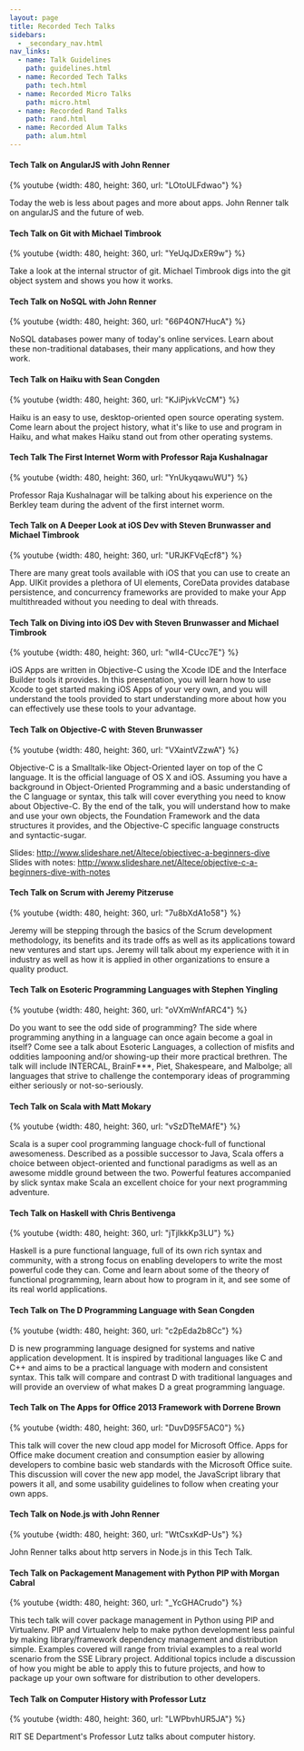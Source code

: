 ```yaml
---
layout: page
title: Recorded Tech Talks
sidebars:
  - _secondary_nav.html
nav_links:
  - name: Talk Guidelines
    path: guidelines.html
  - name: Recorded Tech Talks
    path: tech.html
  - name: Recorded Micro Talks
    path: micro.html
  - name: Recorded Rand Talks
    path: rand.html
  - name: Recorded Alum Talks
    path: alum.html
---
```



#### Tech Talk on AngularJS with John Renner

{% youtube {width: 480, height: 360, url: "LOtoULFdwao"} %}

Today the web is less about pages and more about apps. John Renner talk on angularJS and the future of web.

#### Tech Talk on Git with Michael Timbrook

{% youtube {width: 480, height: 360, url: "YeUqJDxER9w"} %}

Take a look at the internal structor of git. Michael Timbrook digs into the git object system and shows you how it works.

#### Tech Talk on NoSQL with John Renner

{% youtube {width: 480, height: 360, url: "66P4ON7HucA"} %}

NoSQL databases power many of today's online services. Learn about these non-traditional databases, their many applications, and how they work.

#### Tech Talk on Haiku with Sean Congden

{% youtube {width: 480, height: 360, url: "KJiPjvkVcCM"} %}

Haiku is an easy to use, desktop-oriented open source operating system. Come learn about the project history, what it's like to use and program in Haiku, and what makes Haiku stand out from other operating systems.

#### Tech Talk The First Internet Worm with Professor Raja Kushalnagar

{% youtube {width: 480, height: 360, url: "YnUkyqawuWU"} %}

Professor Raja Kushalnagar will be talking about his experience on the Berkley team during the advent of the first internet worm.

#### Tech Talk on A Deeper Look at iOS Dev with Steven Brunwasser and Michael Timbrook

{% youtube {width: 480, height: 360, url: "URJKFVqEcf8"} %}

There are many great tools available with iOS that you can use to create an App. UIKit provides a plethora of UI elements, CoreData provides database persistence, and concurrency frameworks are provided to make your App multithreaded without you needing to deal with threads.

#### Tech Talk on Diving into iOS Dev with Steven Brunwasser and Michael Timbrook

{% youtube {width: 480, height: 360, url: "wlI4-CUcc7E"} %}

iOS Apps are written in Objective-C using the Xcode IDE and the Interface Builder tools it provides. In this presentation, you will learn how to use Xcode to get started making iOS Apps of your very own, and you will understand the tools provided to start understanding more about how you can effectively use these tools to your advantage.

#### Tech Talk on Objective-C with Steven Brunwasser

{% youtube {width: 480, height: 360, url: "VXaintVZzwA"} %}

Objective-C is a Smalltalk-like Object-Oriented layer on top of the C language. It is the official language of OS X and iOS. Assuming you have a background in Object-Oriented Programming and a basic understanding of the C language or syntax, this talk will cover everything you need to know about Objective-C. By the end of the talk, you will understand how to make and use your own objects, the Foundation Framework and the data structures it provides, and the Objective-C specific language constructs and syntactic-sugar.

Slides: http://www.slideshare.net/Altece/objectivec-a-beginners-dive <br>
Slides with notes: http://www.slideshare.net/Altece/objective-c-a-beginners-dive-with-notes

#### Tech Talk on Scrum with Jeremy Pitzeruse

{% youtube {width: 480, height: 360, url: "7u8bXdA1o58"} %}

Jeremy will be stepping through the basics of the Scrum development methodology, its benefits and its trade offs as well as its applications toward new ventures and start ups. Jeremy will talk about my experience with it in industry as well as how it is applied in other organizations to ensure a quality product.

#### Tech Talk on Esoteric Programming Languages with Stephen Yingling

{% youtube {width: 480, height: 360, url: "oVXmWnfARC4"} %}

Do you want to see the odd side of programming? The side where programming anything in a language can once again become a goal in itself? Come see a talk about Esoteric Languages, a collection of misfits and oddities lampooning and/or showing-up their more practical brethren. The talk will include INTERCAL, BrainF***, Piet, Shakespeare, and Malbolge; all languages that strive to challenge the contemporary ideas of programming either seriously or not-so-seriously.

#### Tech Talk on Scala with Matt Mokary

{% youtube {width: 480, height: 360, url: "vSzDTteMAfE"} %}

Scala is a super cool programming language chock-full of functional awesomeness.  Described as a possible successor to Java, Scala offers a choice between object-oriented and functional paradigms as well as an awesome middle ground between the two.  Powerful features accompanied by slick syntax make Scala an excellent choice for your next programming adventure.

#### Tech Talk on Haskell with Chris Bentivenga

{% youtube {width: 480, height: 360, url: "jTjlkkKp3LU"} %}

Haskell is a pure functional language, full of its own rich syntax and community, with a strong focus on enabling developers to write the most powerful code they can. Come and learn about some of the theory of functional programming, learn about how to program in it, and see some of its real world applications.

#### Tech Talk on The D Programming Language with Sean Congden

{% youtube {width: 480, height: 360, url: "c2pEda2b8Cc"} %}

D is new programming language designed for systems and native application development. It is inspired by traditional languages like C and C++ and aims to be a practical language with modern and consistent syntax. This talk will compare and contrast D with traditional languages and will provide an overview of what makes D a great programming language.

#### Tech Talk on The Apps for Office 2013 Framework with Dorrene Brown

{% youtube {width: 480, height: 360, url: "DuvD95F5AC0"} %}

This talk will cover the new cloud app model for Microsoft Office. Apps for Office make document creation and consumption easier by allowing developers to combine basic web standards with the Microsoft Office suite. This discussion will cover the new app model, the JavaScript library that powers it all, and some usability guidelines to follow when creating your own apps.

#### Tech Talk on Node.js with John Renner

{% youtube {width: 480, height: 360, url: "WtCsxKdP-Us"} %}

John Renner talks about http servers in Node.js in this Tech Talk.

#### Tech Talk on Packagement Management with Python PIP with Morgan Cabral

{% youtube {width: 480, height: 360, url: "_YcGHACrudo"} %}

This tech talk will cover package management in Python using PIP and Virtualenv. PIP and Virtualenv help to make python development less painful by making library/framework dependency management and distribution simple. Examples covered will range from trivial examples to a real world scenario from the SSE Library project. Additional topics include a discussion of how you might be able to apply this to future projects, and how to package up your own software for distribution to other developers.

#### Tech Talk on Computer History with Professor Lutz

{% youtube {width: 480, height: 360, url: "LWPbvhUR5JA"} %}

RIT SE Department's Professor Lutz talks about computer history.

